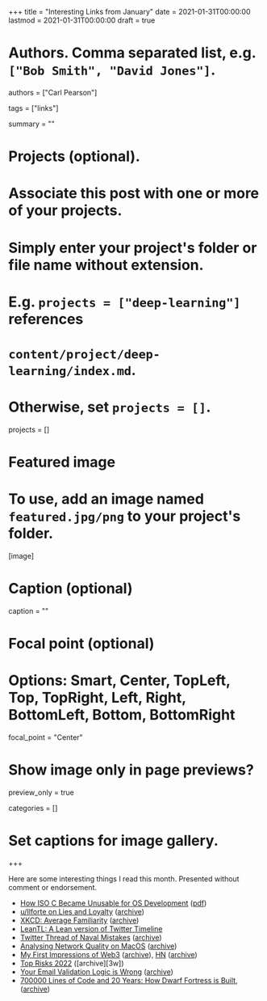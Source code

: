 +++
title = "Interesting Links from January"
date = 2021-01-31T00:00:00
lastmod = 2021-01-31T00:00:00
draft = true

# Authors. Comma separated list, e.g. `["Bob Smith", "David Jones"]`.
authors = ["Carl Pearson"]

tags = ["links"]

summary = ""

# Projects (optional).
#   Associate this post with one or more of your projects.
#   Simply enter your project's folder or file name without extension.
#   E.g. `projects = ["deep-learning"]` references 
#   `content/project/deep-learning/index.md`.
#   Otherwise, set `projects = []`.
projects = []

# Featured image
# To use, add an image named `featured.jpg/png` to your project's folder. 
[image]
  # Caption (optional)
  caption = ""

  # Focal point (optional)
  # Options: Smart, Center, TopLeft, Top, TopRight, Left, Right, BottomLeft, Bottom, BottomRight
  focal_point = "Center"

  # Show image only in page previews?
  preview_only = true


categories = []

# Set captions for image gallery.


+++

Here are some interesting things I read this month.
Presented without comment or endorsement.


* [How ISO C Became Unusable for OS Development][10] ([pdf][10w])
* [u/Ilforte on Lies and Loyalty][9] ([archive][9w])
* [XKCD: Average Familiarity][8] ([archive][8w])
* [LeanTL: A Lean version of Twitter Timeline][7]
* [Twitter Thread of Naval Mistakes][6] ([archive][6w])
* [Analysing Network Quality on MacOS][5] ([archive][5w])
* [My First Impressions of Web3][4] ([archive][4w]),  [HN][4a] ([archive][4aw])
* [Top Risks 2022][3] ([archive][3w])
* [Your Email Validation Logic is Wrong][2] ([archive][2w])
* [700000 Lines of Code and 20 Years: How Dwarf Fortress is Built][1], ([archive][1w])



[1]: https://stackoverflow.blog/2021/12/31/700000-lines-of-code-20-years-and-one-developer-how-dwarf-fortress-is-built/
[1w]: http://web.archive.org/web/20220124134954/https://stackoverflow.blog/2021/12/31/700000-lines-of-code-20-years-and-one-developer-how-dwarf-fortress-is-built/

[2]: https://www.netmeister.org/blog/email.html
[2w]: http://web.archive.org/web/20220124135117/https://www.netmeister.org/blog/email.html

[3]: https://www.eurasiagroup.net/issues/top-risks-2022

[4]: https://moxie.org/2022/01/07/web3-first-impressions.html
[4a]: https://news.ycombinator.com/item?id=29845208
[4w]: http://web.archive.org/web/20220124135418/https://moxie.org/2022/01/07/web3-first-impressions.html
[4aw]: http://web.archive.org/web/20220124135412/https://news.ycombinator.com/item?id=29845208

[5]: https://danpetrov.xyz/macos/2021/11/14/analysing-network-quality-macos.html
[5w]: http://web.archive.org/web/20220124135630/https://danpetrov.xyz/macos/2021/11/14/analysing-network-quality-macos.html

[6]: https://twitter.com/thedreadships/status/1285870278174703617?s=21
[6w]: http://web.archive.org/web/20220124135718/https://twitter.com/thedreadships/status/1285870278174703617?s=21

[7]: http://leantl.com/

[8]: https://xkcd.com/2501/
[8w]: http://web.archive.org/web/20220124135814/https://xkcd.com/2501/

[9]: https://reddit.com/r/TheMotte/comments/s78sjo/_/ht9kfca/?context=1
[9w]: http://web.archive.org/web/20220124135911/https://www.reddit.com/r/TheMotte/comments/s78sjo/_/ht9kfca/?context=1

[10]: https://arxiv.org/pdf/2201.07845.pdf
[10w]: static/pdf/2201.07845.pdf